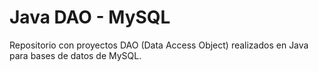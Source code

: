 <h1>Java DAO - MySQL</h1>

<p>Repositorio con proyectos DAO (Data Access Object) realizados en Java para bases de datos de MySQL.</p>
